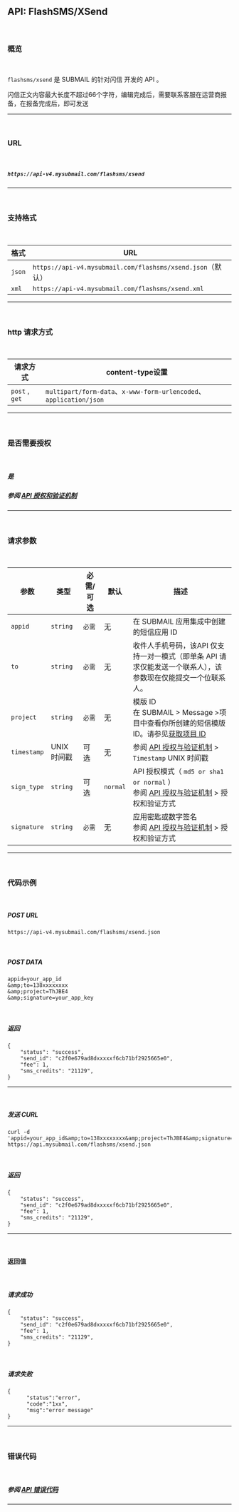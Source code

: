 ##  API: FlashSMS/XSend

<br>

### **概览**

<br>


`flashsms/xsend` 是 SUBMAIL 的针对闪信 开发的 API 。

闪信正文内容最大长度不超过66个字符，编辑完成后，需要联系客服在运营商报备，在报备完成后，即可发送

------

<br>

### **URL**
<br>

##### `https://api-v4.mysubmail.com/flashsms/xsend`

------
<br>

###  **支持格式**

<br>

| 格式   | URL                                                        |
| ------ | ---------------------------------------------------------- |
| `json` | `https://api-v4.mysubmail.com/flashsms/xsend.json`（默认） |
| `xml`  | `https://api-v4.mysubmail.com/flashsms/xsend.xml`          |

------
<br>

### **http 请求方式**
<br>

| 请求方式       | content-type设置                                             |
| -------------- | ------------------------------------------------------------ |
| `post` , `get` | `multipart/form-data`、`x-www-form-urlencoded`、`application/json` |

------
<br>

### **是否需要授权**
<br>


##### 是

##### 参阅 [API 授权和验证机制](https://www.mysubmail.com/documents/VBcbe)

------
<br>

### **请求参数**
<br>

| 参数        | 类型        | 必需/可选 | 默认     | 描述                                                         |
| ----------- | ----------- | --------- | -------- | ------------------------------------------------------------ |
| `appid`     | `string`    | `必需`    | 无       | 在 SUBMAIL 应用集成中创建的短信应用 ID                       |
| `to`        | `string`    | `必需`    | 无       | 收件人手机号码，该API 仅支持一对一模式（即单条 API 请求仅能发送一个联系人），该参数现在仅能提交一个位联系人。 |
| `project`   | `string`    | `必需`    | 无       | 模版 ID<br>在 SUBMAIL > Message >项目中查看你所创建的短信模版 ID。请参见[获取项目 ID](https://www.mysubmail.com/documents/BfKJ23) |
| `timestamp` | UNIX 时间戳 | 可选      | 无       | 参阅 [API 授权与验证机制](https://www.mysubmail.com/documents/VBcbe)  \>  `Timestamp` UNIX 时间戳 |
| `sign_type` | `string`    | 可选      | `normal` | API 授权模式（  `md5 or sha1 or normal` ）<br>参阅 [API 授权与验证机制](https://www.mysubmail.com/documents/VBcbe)  \>  授权和验证方式 |
| `signature` | `string`    | `必需`    | 无       | 应用密匙或数字签名<br>参阅 [API 授权与验证机制](https://www.mysubmail.com/documents/VBcbe)  \>  授权和验证方式 |

------

<br>

### **代码示例**


<br>


##### POST URL

```
https://api-v4.mysubmail.com/flashsms/xsend.json
```

<br>

##### POST DATA

```
appid=your_app_id
&amp;to=138xxxxxxxx
&amp;project=ThJBE4
&amp;signature=your_app_key
```

<br>

##### 返回


```
{
    "status": "success",
    "send_id": "c2f0e679ad8dxxxxxf6cb71bf2925665e0",
    "fee": 1,
    "sms_credits": "21129",
}
```

---

<br>


##### 发送 CURL

```
curl -d 'appid=your_app_id&amp;to=138xxxxxxxx&amp;project=ThJBE4&amp;signature=your_app_key' https://api.mysubmail.com/flashsms/xsend.json
```

<br>

##### 返回

```
{
    "status": "success",
    "send_id": "c2f0e679ad8dxxxxxf6cb71bf2925665e0",
    "fee": 1,
    "sms_credits": "21129",
}
```

---

<br>

#### 返回值

<br>

##### 请求成功


```
{
    "status": "success",
    "send_id": "c2f0e679ad8dxxxxxf6cb71bf2925665e0",
    "fee": 1,
    "sms_credits": "21129",
}
```

<br>

##### 请求失败


```
{
      "status":"error",
      "code":"1xx",
      "msg":"error message"
}
```

------

<br>

### **错误代码**

<br>

##### 参阅 [API 错误代码](https://www.mysubmail.com/documents/rK2yh3)

------
